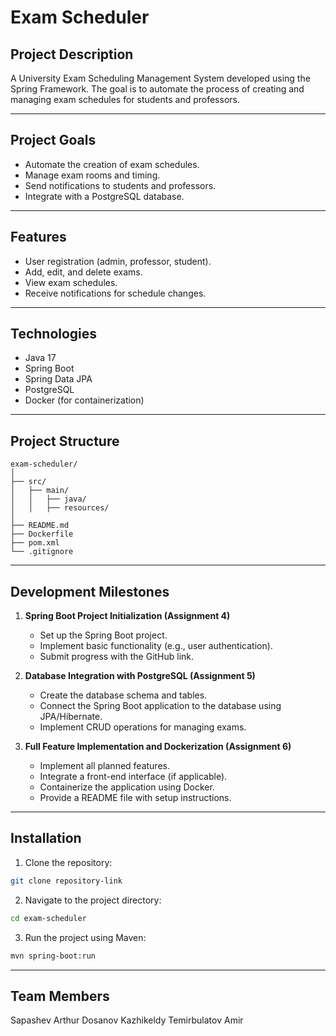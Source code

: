 # Exam Scheduler

## Project Description
A University Exam Scheduling Management System developed using the Spring Framework. The goal is to automate the process of creating and managing exam schedules for students and professors.

---

## Project Goals
- Automate the creation of exam schedules.  
- Manage exam rooms and timing.  
- Send notifications to students and professors.  
- Integrate with a PostgreSQL database.  

---

## Features
- User registration (admin, professor, student).  
- Add, edit, and delete exams.  
- View exam schedules.  
- Receive notifications for schedule changes.  

---

## Technologies
- Java 17  
- Spring Boot  
- Spring Data JPA  
- PostgreSQL  
- Docker (for containerization)  

---

## Project Structure
```
exam-scheduler/
│
├── src/
│   ├── main/
│   │   ├── java/
│   │   ├── resources/
│
├── README.md
├── Dockerfile
├── pom.xml
└── .gitignore
```

---

## Development Milestones
1. **Spring Boot Project Initialization (Assignment 4)**  
   - Set up the Spring Boot project.  
   - Implement basic functionality (e.g., user authentication).  
   - Submit progress with the GitHub link.  

2. **Database Integration with PostgreSQL (Assignment 5)**  
   - Create the database schema and tables.  
   - Connect the Spring Boot application to the database using JPA/Hibernate.  
   - Implement CRUD operations for managing exams.  

3. **Full Feature Implementation and Dockerization (Assignment 6)**  
   - Implement all planned features.  
   - Integrate a front-end interface (if applicable).  
   - Containerize the application using Docker.  
   - Provide a README file with setup instructions.  

---

## Installation
1. Clone the repository:

```bash
git clone repository-link
```

2. Navigate to the project directory:

```bash
cd exam-scheduler
```

3. Run the project using Maven:

```bash
mvn spring-boot:run
```

---

## Team Members
 Sapashev Arthur
Dosanov Kazhikeldy
Temirbulatov Amir

